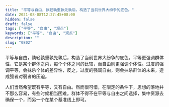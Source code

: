 ```yaml
---
title: "平等与自由，孰轻孰重孰先孰后，构造了当前世界大纷争的底色。"
date: 2021-08-08T12:27:45+08:00
hidden: false
draft: false
tags: ["平等", "自由", "观点"]
keywords: ["平等", "自由", "观点"]
description: ""
slug: "0802"
---
```


平等与自由，孰轻孰重孰先孰后，构造了当前世界大纷争的底色。平等更强调群体性，它是某个群体之内，每个个体之间的比较，而自由则更强调个体性。过度的强调平等，会抹杀个体的差异性，反之，过度的强调自由，则会抹杀群体的未来，造成强者对弱者的压迫。

人们当然希望既有平等，又有自由。然而很可惜，在限定的条件下，思想的落地并不那么容易，有些时候相当困难。群体不得不在平等与自由之间选择，集中资源去确保一个，而另一个在某个基准线上即可。
